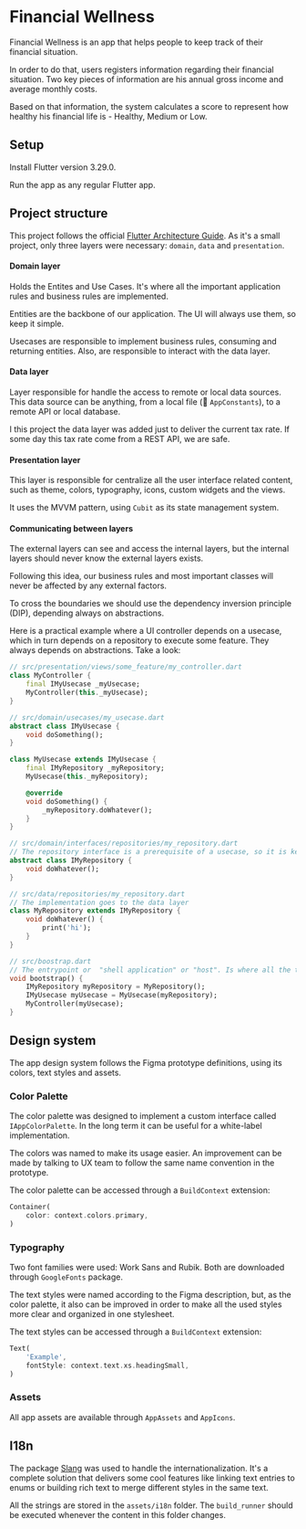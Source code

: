 # Financial Wellness

Financial Wellness is an app that helps people to keep track of their financial situation.

In order to do that, users registers information regarding their financial situation. Two key pieces of information are his annual gross income and average monthly costs.

Based on that information, the system calculates a score to represent how healthy his financial life is - Healthy, Medium or Low.

## Setup

Install Flutter version 3.29.0.

Run the app as any regular Flutter app.

## Project structure

This project follows the official [Flutter Architecture Guide](https://docs.flutter.dev/app-architecture/guide).
As it's a small project, only three layers were necessary: `domain`, `data` and `presentation`. 

#### Domain layer

Holds the Entites and Use Cases. It's where all the important application rules and business rules are implemented.

Entities are the backbone of our application. The UI will always use them, so keep it simple.

Usecases are responsible to implement business rules, consuming and returning entities. Also, are responsible to interact with the data layer.

#### Data layer

Layer responsible for handle the access to remote or local data sources. This data source can be anything, from a local file (👋 `AppConstants`), to a remote API or local database.

I this project the data layer was added just to deliver the current tax rate. If some day this tax rate come from a REST API, we are safe.

#### Presentation layer

This layer is responsible for centralize all the user interface related content, such as theme, colors, typography, icons, custom widgets and the views.

It uses the MVVM pattern, using `Cubit` as its state management system.

#### Communicating between layers

The external layers can see and access the internal layers, but the internal layers should never know the external layers exists.

Following this idea, our business rules and most important classes will never be affected by any external factors.

To cross the boundaries we should use the dependency inversion principle (DIP), depending always on abstractions.

Here is a practical example where a UI controller depends on a usecase, which in turn depends on a repository to execute some feature. They always depends on abstractions. Take a look:

```dart
// src/presentation/views/some_feature/my_controller.dart
class MyController {
    final IMyUsecase _myUsecase;
    MyController(this._myUsecase);
}

// src/domain/usecases/my_usecase.dart
abstract class IMyUsecase {
    void doSomething();
}

class MyUsecase extends IMyUsecase {
    final IMyRepository _myRepository;
    MyUsecase(this._myRepository);

    @override
    void doSomething() {
        _myRepository.doWhatever();
    }
}

// src/domain/interfaces/repositories/my_repository.dart
// The repository interface is a prerequisite of a usecase, so it is kept inside domain layer
abstract class IMyRepository {
    void doWhatever();
}

// src/data/repositories/my_repository.dart
// The implementation goes to the data layer
class MyRepository extends IMyRepository {
    void doWhatever() {
        print('hi');
    }
}

// src/boostrap.dart
// The entrypoint or  "shell application" or "host". Is where all the things are put together and usually added to a dependency injection/service locator system 
void bootstrap() {
    IMyRepository myRepository = MyRepository();
    IMyUsecase myUsecase = MyUsecase(myRepository);
    MyController(myUsecase);
}
```


## Design system

The app design system follows the Figma prototype definitions, using its colors, text styles and assets.


### Color Palette

The color palette was designed to implement a custom interface called `IAppColorPalette`. In the long term it can be useful for a white-label implementation.

The colors was named to make its usage easier. An improvement can be made by talking to UX team to follow the same name convention in the prototype.

The color palette can be accessed through a `BuildContext` extension:

```dart
Container(
    color: context.colors.primary,
)
```

### Typography

Two font families were used: Work Sans and Rubik. Both are downloaded through `GoogleFonts` package.

The text styles were named according to the Figma description, but, as the color palette, it also can be improved in order to make all the used styles more clear and organized in one stylesheet.

The text styles can be accessed through a `BuildContext` extension:

```dart
Text(
    'Example',
    fontStyle: context.text.xs.headingSmall,
)
```

### Assets

All app assets are available through `AppAssets` and `AppIcons`.

## I18n

The package [Slang](https://pub.dev/packages/slang) was used to handle the internationalization. It's a complete solution that delivers some cool features like linking text entries to enums or building rich text to merge different styles in the same text.

All the strings are stored in the `assets/i18n` folder. The `build_runner` should be executed whenever the content in this folder changes.